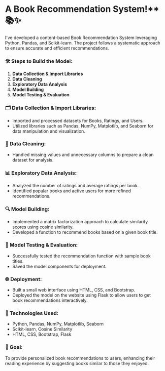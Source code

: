 
# A Book Recommendation System!** 📚✨

I've developed a content-based Book Recommendation System leveraging Python, Pandas, and Scikit-learn. The project follows a systematic approach to ensure accurate and efficient recommendations.

### 🛠️ **Steps to Build the Model:**
1. **Data Collection & Import Libraries**
2. **Data Cleaning**
3. **Exploratory Data Analysis**
4. **Model Building**
5. **Model Testing & Evaluation**

### 🗂️ **Data Collection & Import Libraries:**
- Imported and processed datasets for Books, Ratings, and Users.
- Utilized libraries such as Pandas, NumPy, Matplotlib, and Seaborn for data manipulation and visualization.

### 🧹 **Data Cleaning:**
- Handled missing values and unnecessary columns to prepare a clean dataset for analysis.

### 📊 **Exploratory Data Analysis:**
- Analyzed the number of ratings and average ratings per book.
- Identified popular books and active users for more refined recommendations.

### 🔍 **Model Building:**
- Implemented a matrix factorization approach to calculate similarity scores using cosine similarity.
- Developed a function to recommend books based on a given book title.

### 📝 **Model Testing & Evaluation:**
- Successfully tested the recommendation function with sample book titles.
- Saved the model components for deployment.

### 🌐 **Deployment:**
- Built a small web interface using HTML, CSS, and Bootstrap.
- Deployed the model on the website using Flask to allow users to get book recommendations interactively.

### 🔗 **Technologies Used:**
- Python, Pandas, NumPy, Matplotlib, Seaborn
- Scikit-learn, Cosine Similarity
- HTML, CSS, Bootstrap, Flask

### 🎯 **Goal:**
To provide personalized book recommendations to users, enhancing their reading experience by suggesting books similar to those they enjoyed.

